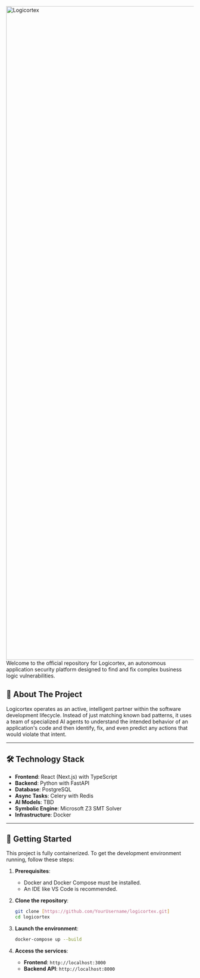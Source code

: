 <img width="1754" height="1754" alt="Logicortex" src="https://github.com/user-attachments/assets/15323f6e-c25f-493c-a3b7-6363914bf04f" />
Welcome to the official repository for Logicortex, an autonomous application security platform designed to find and fix complex business logic vulnerabilities.

## 📜 About The Project


Logicortex operates as an active, intelligent partner within the software development lifecycle. Instead of just matching known bad patterns, it uses a team of specialized AI agents to understand the intended behavior of an application's code and then identify, fix, and even predict any actions that would violate that intent.

---

## 🛠️ Technology Stack

* **Frontend**: React (Next.js) with TypeScript
* **Backend**: Python with FastAPI
* **Database**: PostgreSQL
* **Async Tasks**: Celery with Redis
* **AI Models**: TBD
* **Symbolic Engine**: Microsoft Z3 SMT Solver
* **Infrastructure**: Docker

---

## 🚀 Getting Started

This project is fully containerized. To get the development environment running, follow these steps:

1.  **Prerequisites**:
    * Docker and Docker Compose must be installed.
    * An IDE like VS Code is recommended.

2.  **Clone the repository**:
    ```sh
    git clone [https://github.com/YourUsername/logicortex.git]
    cd logicortex
    ```

3.  **Launch the environment**:
    ```sh
    docker-compose up --build
    ```

4.  **Access the services**:
    * **Frontend**: `http://localhost:3000`
    * **Backend API**: `http://localhost:8000`
